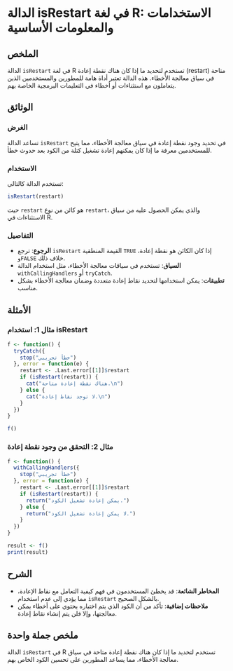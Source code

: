<!--
Meta Description: # الدالة isRestart في لغة R: الاستخدامات والمعلومات الأساسية ## الملخص الدالة `isRestart` في لغة R تستخدم لتحديد ما إذا كان هناك نقطة إعادة (restart) ...
Meta Keywords: إعادة, isrestart, restart, الدالة, نقطة
-->

# الدالة isRestart في لغة R: الاستخدامات والمعلومات الأساسية

## الملخص
الدالة `isRestart` في لغة R تستخدم لتحديد ما إذا كان هناك نقطة إعادة (restart) متاحة في سياق معالجة الأخطاء. هذه الدالة تعتبر أداة هامة للمطورين والمستخدمين الذين يتعاملون مع استثناءات أو أخطاء في التعليمات البرمجية الخاصة بهم.

## الوثائق
### الغرض
تساعد الدالة `isRestart` في تحديد وجود نقطة إعادة في سياق معالجة الأخطاء، مما يتيح للمستخدمين معرفة ما إذا كان يمكنهم إعادة تشغيل كتلة من الكود بعد حدوث خطأ.

### الاستخدام
تستخدم الدالة كالتالي:
```R
isRestart(restart)
```
حيث `restart` هو كائن من نوع `restart`، والذي يمكن الحصول عليه من سياق الاستثناءات في R.

### التفاصيل
- **الرجوع**: ترجع `isRestart` القيمة المنطقية `TRUE` إذا كان الكائن هو نقطة إعادة، و`FALSE` خلاف ذلك.
- **السياق**: تستخدم في سياقات معالجة الأخطاء، مثل استخدام الدالة `withCallingHandlers` أو `tryCatch`.
- **تطبيقات**: يمكن استخدامها لتحديد نقاط إعادة متعددة وضمان معالجة الأخطاء بشكل مناسب.

## الأمثلة
### مثال 1: استخدام isRestart
```R
f <- function() {
  tryCatch({
    stop("خطأ تجريبي")
  }, error = function(e) {
    restart <- .Last.error[[1]]$restart
    if (isRestart(restart)) {
      cat("هناك نقطة إعادة متاحة.\n")
    } else {
      cat("لا توجد نقاط إعادة.\n")
    }
  })
}

f()
```

### مثال 2: التحقق من وجود نقطة إعادة
```R
f <- function() {
  withCallingHandlers({
    stop("خطأ تجريبي")
  }, error = function(e) {
    restart <- .Last.error[[1]]$restart
    if (isRestart(restart)) {
      return("يمكن إعادة تشغيل الكود.")
    } else {
      return("لا يمكن إعادة تشغيل الكود.")
    }
  })
}

result <- f()
print(result)
```

## الشرح
- **المخاطر الشائعة**: قد يخطئ المستخدمون في فهم كيفية التعامل مع نقاط الإعادة، مما يؤدي إلى عدم استخدام `isRestart` بالشكل الصحيح.
- **ملاحظات إضافية**: تأكد من أن الكود الذي يتم اختباره يحتوي على أخطاء يمكن معالجتها، وإلا فلن يتم إنشاء نقاط إعادة.

## ملخص جملة واحدة
الدالة `isRestart` في R تستخدم لتحديد ما إذا كان هناك نقطة إعادة متاحة في سياق معالجة الأخطاء، مما يساعد المطورين على تحسين الكود الخاص بهم.